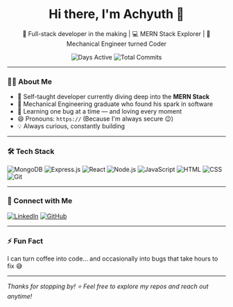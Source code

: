<h1 align="center">Hi there, I'm Achyuth 👋</h1>

<p align="center">
  🚀 Full-stack developer in the making | 💻 MERN Stack Explorer | 🔧 Mechanical Engineer turned Coder
</p>

<p align="center">
  <!-- Custom GitHub stats: Days Active and Total Commits -->
  <img src="https://img.shields.io/badge/Days%20Active-XXX-blue?style=for-the-badge" alt="Days Active" />
  <img src="https://img.shields.io/badge/Total%20Commits-YYY-brightgreen?style=for-the-badge" alt="Total Commits" />
</p>

---

### 👨‍💻 About Me

- 🧠 Self-taught developer currently diving deep into the **MERN Stack**
- 🔧 Mechanical Engineering graduate who found his spark in software
- 🌱 Learning one bug at a time — and loving every moment
- 😄 Pronouns: `https://` (Because I'm always secure 😉)
- 💡 Always curious, constantly building

---

### 🛠️ Tech Stack

![MongoDB](https://img.shields.io/badge/-MongoDB-4ea94b?style=for-the-badge&logo=mongodb&logoColor=white)
![Express.js](https://img.shields.io/badge/-Express.js-000000?style=for-the-badge&logo=express&logoColor=white)
![React](https://img.shields.io/badge/-React-61DAFB?style=for-the-badge&logo=react&logoColor=black)
![Node.js](https://img.shields.io/badge/-Node.js-339933?style=for-the-badge&logo=node.js&logoColor=white)
![JavaScript](https://img.shields.io/badge/-JavaScript-F7DF1E?style=for-the-badge&logo=javascript&logoColor=black)
![HTML](https://img.shields.io/badge/-HTML5-E34F26?style=for-the-badge&logo=html5&logoColor=white)
![CSS](https://img.shields.io/badge/-CSS3-1572B6?style=for-the-badge&logo=css3&logoColor=white)
![Git](https://img.shields.io/badge/-Git-F05032?style=for-the-badge&logo=git&logoColor=white)

---

### 🔗 Connect with Me

[![LinkedIn](https://img.shields.io/badge/-LinkedIn-0A66C2?style=for-the-badge&logo=linkedin&logoColor=white)](https://www.linkedin.com/in/achyuth-j-b17360287/)
[![GitHub](https://img.shields.io/badge/-GitHub-181717?style=for-the-badge&logo=github&logoColor=white)](https://github.com/4chyuth-j)

---

### ⚡ Fun Fact
I can turn coffee into code... and occasionally into bugs that take hours to fix 😅

---

_Thanks for stopping by! ⭐️ Feel free to explore my repos and reach out anytime!_
